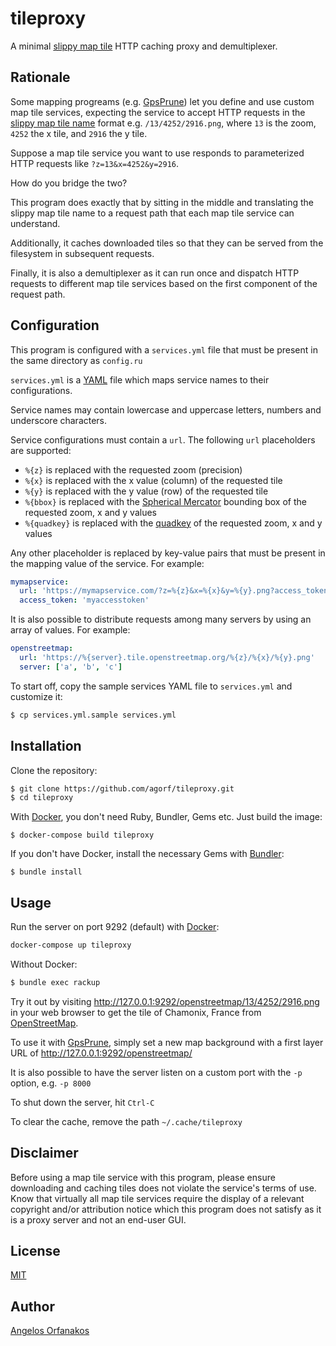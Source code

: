 # tileproxy

A minimal [slippy map tile][slippy] HTTP caching proxy and demultiplexer.

[slippy]: http://wiki.openstreetmap.org/wiki/Slippy_map_tilenames

## Rationale

Some mapping progreams (e.g. [GpsPrune][]) let you define and use custom map
tile services, expecting the service to accept HTTP requests in the [slippy map
tile name][slippy] format e.g. `/13/4252/2916.png`, where `13` is the zoom,
`4252` the x tile, and `2916` the y tile.

Suppose a map tile service you want to use responds to parameterized HTTP
requests like `?z=13&x=4252&y=2916`.

How do you bridge the two?

This program does exactly that by sitting in the middle and translating the
slippy map tile name to a request path that each map tile service can
understand.

Additionally, it caches downloaded tiles so that they can be served from the
filesystem in subsequent requests.

Finally, it is also a demultiplexer as it can run once and dispatch HTTP
requests to different map tile services based on the first component of the
request path.

[GpsPrune]: https://activityworkshop.net/software/gpsprune/

## Configuration

This program is configured with a `services.yml` file that must be present in
the same directory as `config.ru`

`services.yml` is a [YAML][] file which maps service names to their
configurations.

Service names may contain lowercase and uppercase letters, numbers and
underscore characters.

Service configurations must contain a `url`. The following `url` placeholders
are supported:

* `%{z}` is replaced with the requested zoom (precision)
* `%{x}` is replaced with the x value (column) of the requested tile
* `%{y}` is replaced with the y value (row) of the requested tile
* `%{bbox}` is replaced with the [Spherical Mercator][mercator] bounding box of
  the requested zoom, x and y values
* `%{quadkey}` is replaced with the [quadkey][] of the requested zoom, x and
  y values

Any other placeholder is replaced by key-value pairs that must be present in the
mapping value of the service. For example:

~~~ yaml
mymapservice:
  url: 'https://mymapservice.com/?z=%{z}&x=%{x}&y=%{y}.png?access_token=%{access_token}'
  access_token: 'myaccesstoken'
~~~

It is also possible to distribute requests among many servers by using an array
of values. For example:

~~~ yaml
openstreetmap:
  url: 'https://%{server}.tile.openstreetmap.org/%{z}/%{x}/%{y}.png'
  server: ['a', 'b', 'c']
~~~

To start off, copy the sample services YAML file to `services.yml` and customize
it:

~~~ sh
$ cp services.yml.sample services.yml
~~~

[YAML]: https://en.wikipedia.org/wiki/YAML
[mercator]: https://en.wikipedia.org/wiki/Web_Mercator_projection
[quadkey]: https://msdn.microsoft.com/en-us/library/bb259689.aspx

## Installation

Clone the repository:

~~~ sh
$ git clone https://github.com/agorf/tileproxy.git
$ cd tileproxy
~~~

With [Docker][], you don't need Ruby, Bundler, Gems etc. Just build the image:

    $ docker-compose build tileproxy

If you don't have Docker, install the necessary Gems with [Bundler][]:

    $ bundle install

[Docker]: https://www.docker.com/
[Bundler]: https://bundler.io/

## Usage

Run the server on port 9292 (default) with [Docker][]:

~~~ sh
docker-compose up tileproxy
~~~

Without Docker:

~~~ sh
$ bundle exec rackup
~~~

Try it out by visiting <http://127.0.0.1:9292/openstreetmap/13/4252/2916.png> in
your web browser to get the tile of Chamonix, France from [OpenStreetMap][].

To use it with [GpsPrune][], simply set a new map background with a first layer
URL of <http://127.0.0.1:9292/openstreetmap/>

It is also possible to have the server listen on a custom port with the `-p`
option, e.g. `-p 8000`

To shut down the server, hit `Ctrl-C`

To clear the cache, remove the path `~/.cache/tileproxy`

## Disclaimer

Before using a map tile service with this program, please ensure downloading and
caching tiles does not violate the service's terms of use. Know that virtually
all map tile services require the display of a relevant copyright and/or
attribution notice which this program does not satisfy as it is a proxy server
and not an end-user GUI.

[OpenStreetMap]: https://www.openstreetmap.org/

## License

[MIT](https://github.com/agorf/tileproxy/blob/master/LICENSE.txt)

## Author

[Angelos Orfanakos](https://angelos.dev/)
